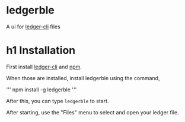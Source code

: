 # ledgerble


A ui for [ledger-cli](https://www.ledger-cli.org/) files

# h1 Installation

First install [ledger-cli](https://www.ledger-cli.org/) and [npm](https://www.npmjs.com/get-npm).  

When those are installed, install ledgerble using the command,

'''
npm install -g ledgerble
'''

After this, you can type `ledgerble` to start.

After starting, use the "Files" menu to select and open your ledger file.
